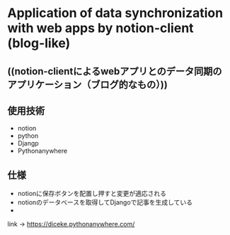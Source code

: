 # Application of data synchronization with web apps by notion-client (blog-like)
## ((notion-clientによるwebアプリとのデータ同期のアプリケーション（ブログ的なもの）))
## 使用技術
- notion
- python
- Djangp
- Pythonanywhere

## 仕様
- notionに保存ボタンを配置し押すと変更が適応される
- notionのデータベースを取得してDjangoで記事を生成している
- 


link → 
https://diceke.pythonanywhere.com/
